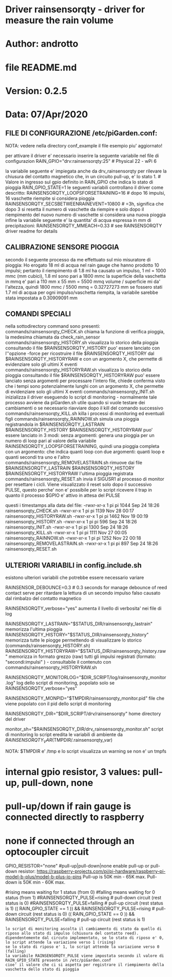 #
# Driver rainsensorqty - driver for measure the rain volume
# Author: androtto
# file README.md
# Version: 0.2.5
# Data: 07/Apr/2020


FILE DI CONFIGURAZIONE /etc/piGarden.conf:
-----------------------------------------
NOTA: vedere nella directory conf_example il file esempio piu' aggiornato!

per attivare il driver e' necessario inserire la seguente variabile nel file di configurazion
	RAIN_GPIO="drv:rainsensorqty:25"        # Physical 22 - wPi 6

la variabile seguente e' impiegata anche da drv_rainsensorqty per rilevare la chiusura del contatto magnetico che, in un circuito pull-up, e' lo stato 1.
	# Valore in ingresso sul gpio definito in RAIN_GPIO che indica lo stato di pioggia
	RAIN_GPIO_STATE=1
le seguenti variabili controllano il driver come descritto:
	RAINSENSORQTY_LOOPSFORSETRAINING=16 # dopo 16 impulsi, 16 vaschette riempite si considera pioggia
	RAINSENSORQTY_SECSBETWEENRAINEVENT=10800 # =3h, significa che dopo 3 si resetta il numero di vaschette da riempire e solo dopo il riempimento del nuovo numero di vaschette si considera una nuova pioggia
infine la variabile seguente e' la quantita' di acqua espressa in mm di precipitazioni:
	RAINSENSORQTY_MMEACH=0.33 # see RAINSENSORQTY driver readme for details

CALIBRAZIONE SENSORE PIOGGIA
----------------------------
secondo il seguente processo da me effettuato sul mio misuratore di pioggia:
Ho erogato 18 ml di acqua nel rain gauge che hanno prodotto 10 impulsi; pertanto il riempimento di 1.8 ml ha causato un impulso, 1 ml = 1000 mmc (mm cubici),
1.8 ml sono pari a 1800 mmc
la superficie della vaschetta in mmq e' pari a 110 mm x 55 mm = 5500 mmq
volume / superficie mi da' l'altezza, quindi 1800 mmc / 5500 mmq = 0.32727273 mm
se fossero stati 1.7 ml di acqua per ogni impulso/vaschetta riempita, la variabile sarebbe stata impostata a 0.30909091 mm

COMANDI SPECIALI
----------------
nella sottodirectory command sono presenti:
commands/rainsensorqty_CHECK.sh
	chiama la funzione di verifica pioggia, la medesima chiamata da check_rain_sensor
commands/rainsensorqty_HISTORY.sh
	visualizza lo storico della pioggia consultando il file $RAINSENSORQTY_HISTORY
	puo' essere lanciato con l''opzione -force per ricostruire il file $RAINSENSORQTY_HISTORY dal $RAINSENSORQTY_HISTORYRAW
	e con un argomento X, che permette di evidenziare solo gli ultimi X eventi
commands/rainsensorqty_HISTORYRAW.sh
	visualizza lo storico della pioggia consultando il file $RAINSENSORQTY_HISTORYRAW
	puo' essere lanciato senza argomenti per processare l'intero file, chiede conferma visto che i tempi sono potenzialmente lunghi
	con un argomento X, che permette di evidenziare solo gli ultimi X eventi
commands/rainsensorqty_INIT.sh
	inizializza il driver eseguendo lo script di monitoring - normalmente tale processo avviene da piGarden.sh
	utile quando si vuole testare dei cambiamenti o se necessario riavviare dopo il kill del comando successivo
commands/rainsensorqty_KILL.sh
	killa i processi di monitoring ed eventuali figli
commands/rainsensorqty_RAINNOW.sh
	simula una pioggia registrandola in $RAINSENSORQTY_LASTRAIN $RAINSENSORQTY_HISTORY $RAINSENSORQTY_HISTORYRAW
	puo' essere lanciato in 3 modi:
	senza argomenti: genera una pioggia per un numero di loop pari al valore della variabile RAINSENSORQTY_LOOPSFORSETRAINING, quindi una pioggia completa
	con un argomento: che indica quanti loop
	con due argomenti: quanti loop e quanti secondi tra uno e l'altro
commands/rainsensorqty_REMOVELASTRAIN.sh
	rimuove dai file $RAINSENSORQTY_LASTRAIN $RAINSENSORQTY_HISTORY $RAINSENSORQTY_HISTORYRAW l'ultima pioggia registrata
commands/rainsensorqty_RESET.sh
	invia il SIGUSR1 al processo di monitor per resettare i cicli. Viene visualizzato il reset solo dopo il successivo PULSE, questo perche' non e' possibile per lo script ricevere il trap in quanto il processo $GPIO e' attivo in attesa del PULSE

questi i timestamps alla data del file:
-rwxr-xr-x 1 pi pi 1044 Sep 24 18:26 rainsensorqty_CHECK.sh
-rwxr-xr-x 1 pi pi 1139 Nov 28 00:17 rainsensorqty_HISTORYRAW.sh
-rwxr-xr-x 1 pi pi 1462 Nov 19 00:19 rainsensorqty_HISTORY.sh
-rwxr-xr-x 1 pi pi  596 Sep 24 18:26 rainsensorqty_INIT.sh
-rwxr-xr-x 1 pi pi 1300 Sep 24 18:26 rainsensorqty_KILL.sh
-rwxr-xr-x 1 pi pi 1111 Nov 27 00:05 rainsensorqty_RAINNOW.sh
-rwxr-xr-x 1 pi pi 1252 Nov 22 00:18 rainsensorqty_REMOVELASTRAIN.sh
-rwxr-xr-x 1 pi pi  897 Sep 24 18:26 rainsensorqty_RESET.sh

ULTERIORI VARIABILI in config.include.sh
----------------------------------------
esistono ulteriori variabili che potrebbe essere necessario variare

RAINSENSOR_DEBOUNCE=0.3 # 0.3 seconds for manage debounce of reed contact
	serve per ritardare la lettura di un secondo impulso falso causato dal rimbalzo del contatto magnetico

RAINSENSORQTY_verbose="yes"
	aumenta il livello di verbosita' nei file di log
	
RAINSENSORQTY_LASTRAIN="$STATUS_DIR/rainsensorqty_lastrain"
	memorizza l'ultima pioggia
RAINSENSORQTY_HISTORY="$STATUS_DIR/rainsensorqty_history"
	memorizza tutte le piogge permettendo di visualizzare lo storico (commands/rainsensorqty_HISTORY.sh)
RAINSENSORQTY_HISTORYRAW="$STATUS_DIR/rainsensorqty_history.raw"
	memorizza in formato grezzo (raw) tutti gli impulsi registrati  (formato: "secondi:impulsi" ) - consultabile il contenuto con commands/rainsensorqty_HISTORYRAW.sh

RAINSENSORQTY_MONITORLOG="$DIR_SCRIPT/log/rainsensorqty_monitor.log"
	log dello script di monitoring, popolato solo se RAINSENSORQTY_verbose="yes"

RAINSENSORQTY_MONPID="$TMPDIR/rainsensorqty_monitor.pid"
	file che viene popolato con il pid dello script di monitoring

RAINSENSORQTY_DIR="$DIR_SCRIPT/drv/rainsensorqty"
	home directory del driver

monitor_sh="$RAINSENSORQTY_DIR/drv_rainsensorqty_monitor.sh"
	script di monitoring
	lo script eredita le variabili di ambiente da $RAINSENSORQTY_VAR ($TMPDIR/.rainsensorqty_var)

NOTA: $TMPDIR e' /tmp e lo script visualizza un warning se non e' un tmpfs

# internal gpio resistor, 3 values: pull-up, pull-down, none
# pull-up/down if rain gauge is connected directly to raspberry
# none if connected through an optocoupler circuit
GPIO_RESISTOR="none" #pull-up|pull-down|none
	enable pull-up or pull-down resistor: https://raspberry-projects.com/pi/pi-hardware/raspberry-pi-model-b-plus/model-b-plus-io-pins
	Pull-up is 50K min - 65K max.
	Pull-down is 50K min - 60K max. 

#rising means waiting for 1 status (from 0)
#falling means waiting for 0 status (from 1)
#RAINSENSORQTY_PULSE=rising  # pull-down circuit (rest status is 0)
#RAINSENSORQTY_PULSE=falling # pull-up circuit   (rest status is 1)
(( RAIN_GPIO_STATE == 1 )) && RAINSENSORQTY_PULSE=rising  # pull-down circuit (rest status is 0)
(( RAIN_GPIO_STATE == 0 )) && RAINSENSORQTY_PULSE=falling # pull-up circuit   (rest status is 1)

	lo script di monitoring ascolta il cambiamento di stato da quello di riposo allo stato di impulso (chiusura del contatto reed).
	dipendentemente dal circuto implementato, se lo stato di riposo e' 0, lo script attende la variazione verso 1 (rising)
	se lo stato di riposo e' 1, lo script attende la variazione verso 0 (falling)
	la variabile RAINSENSORQTY_PULSE viene impostata secondo il valore di RAIN_GPIO_STATE presente in /etc/piGarden.conf
	cioe' il valore che ci si aspetta per registrare il riempimento della vaschetta dello stato di pioggia
